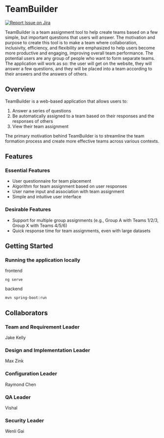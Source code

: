 # TeamBuilder
[![Report Issue on Jira](https://img.shields.io/badge/Report%20Issues-Jira-0052CC?style=flat&logo=jira-software)](https://bu-cs673olf24-team4.atlassian.net/jira/software/projects/SCRUM/issues)

TeamBuilder is a team assignment tool to help create teams based on a few simple, but important questions that users will answer. The motivation and purpose to create this tool is to make a team where collaboration, inclusivity, efficiency, and flexibility are emphasized to help users become more productive and engaging, improving overall team performance. The potential users are any group of people who want to form separate teams. The application will work as so: the user will get on the website, they will answer a few questions, and they will be placed into a team according to their answers and the answers of others.

## Overview

TeamBuilder is a web-based application that allows users to:

1. Answer a series of questions
2. Be automatically assigned to a team based on their responses and the responses of others
3. View their team assignment

The primary motivation behind TeamBuilder is to streamline the team formation process and create more effective teams across various contexts.

## Features

### Essential Features

- User questionnaire for team placement
- Algorithm for team assignment based on user responses
- User name input and association with team assignment
- Simple and intuitive user interface

### Desirable Features

- Support for multiple group assignments (e.g., Group A with Teams 1/2/3, Group X with Teams 4/5/6)
- Quick response time for team assignments, even with large datasets

## Getting Started

### Running the application locally

frontend

```shell
ng serve
```

backend

```shell
mvn spring-boot:run
```

## Collaborators

### Team and Requirement Leader
Jake Kelly

### Design and Implementation Leader
Max Zink

### Configuration Leader
Raymond Chen

### QA Leader
Vishal

### Security Leader
Wenli Gai
